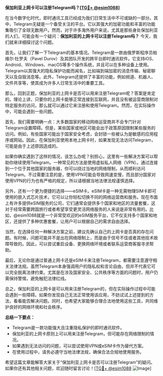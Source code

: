 **保加利亚上网卡可以注册Telegram吗？[[TG💪+ @esim1088](https://t.me/s/esim1088)]**

在当今数字化时代，即时通讯工具已经成为我们日常生活中不可或缺的一部分。其中，Telegram无疑是一个备受关注的平台。它以其强大的加密功能和丰富的功能集吸引了全球无数用户。然而，对于许多海外用户来说，尤其是那些身处保加利亚的人们，可能会有一个疑问：**保加利亚的上网卡可以注册Telegram吗？** 今天，我们就来详细探讨这个问题。

首先，让我们了解一下Telegram的基本情况。Telegram是一款由俄罗斯程序员帕维尔·杜罗夫（Pavel Durov）及其团队开发的跨平台即时通讯软件。它支持iOS、Android、Windows、macOS等多个操作系统，并且可以在多种设备上使用。Telegram以其强大的隐私保护功能而闻名，比如端到端加密的消息传输、秘密聊天以及自毁消息等。此外，Telegram还提供了丰富的功能，例如频道、机器人、文件共享等，使其成为许多人日常生活中的重要工具。

那么，回到正题，保加利亚的上网卡是否可以用来注册Telegram呢？答案是肯定的。理论上讲，只要你的上网卡能够正常连接到互联网，并且没有被运营商限制对特定服务的访问，那么就可以通过它来注册和使用Telegram。然而，在实际操作中，可能会遇到一些问题。

首先，我们需要明确一点：大多数国家的移动网络运营商并不会专门针对Telegram设置障碍。但是，某些国家或地区可能会出于政策原因限制某些服务的访问。例如，有些国家可能出于国家安全考虑，会封锁一些被认为是敏感的应用程序或网站。因此，在保加利亚使用本地上网卡时，如果发现无法访问Telegram，可能是由于上述原因造成的。

如果你确实遇到了这样的情况，该怎么办呢？别担心，这里有一些解决方案可以帮助你继续使用Telegram。一种常见的方法是使用虚拟私人网络（VPN）。通过连接到一个位于其他国家的服务器，你可以绕过当地的网络限制，从而顺利访问Telegram。不过需要注意的是，使用VPN可能会导致网速变慢，而且部分国家对使用VPN的行为也有严格的规定，所以请根据当地法律法规谨慎选择。

另外，还有一个更为便捷的选择——eSIM卡。eSIM卡是一种无需物理SIM卡即可使用的嵌入式芯片技术，它可以让你轻松切换不同的网络运营商和服务。现在市面上有许多提供eSIM服务的公司，它们通常会提供多个国家和地区的流量套餐，这对于经常需要跨国旅行或者希望享受更灵活网络服务的人来说是非常有用的。比如，@esim1088就是一个非常受欢迎的eSIM服务平台，它不仅支持多个国家和地区，还提供了多种优惠套餐，让用户可以根据自己的需求自由选择。

当然，在选择任何一种解决方案之前，建议先确认自己的上网卡是否真的存在问题。有时候，问题可能并不是出在网络限制上，而是由于信号不佳或者其他技术故障导致的。因此，可以尝试重启设备、更换网络环境或者联系运营商客服寻求帮助。

最后，无论你是通过普通上网卡还是eSIM卡来注册Telegram，都需要注意遵守相关法律法规。虽然Telegram本身强调用户的隐私权和言论自由，但并不代表它可以完全脱离法律约束。尤其是在涉及国家安全、公共秩序等方面的问题时，用户仍需保持警惕，避免触犯法律红线。

总之，保加利亚的上网卡是可以用来注册Telegram的，但在实际操作过程中可能会遇到一些障碍。如果你发现自己无法正常使用该应用，不妨试试上述提到的方法，看看能否解决问题。同时，也希望大家能够合理合法地使用这些工具，共同维护良好的网络环境和社会秩序。

**总结一下要点：**
- Telegram是一款功能强大且注重隐私保护的即时通讯软件。
- 保加利亚的上网卡原则上可以用来注册Telegram，但可能存在网络限制的情况。
- 如果遇到无法访问的问题，可以尝试使用VPN或eSIM卡作为替代方案。
- 在使用过程中，请务必遵守当地法律法规，确保合法合规地使用服务。

希望这篇文章能解答大家关于“保加利亚上网卡是否可以注册Telegram”的疑问。如果你还有其他相关问题，欢迎随时留言讨论！[[TG💪+ @esim1088](https://t.me/s/esim1088) ![Image](https://i.postimg.cc/4NQfJmqS/Snipaste-2025-05-13-00-14-12.png)]